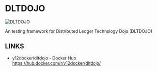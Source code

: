 # DLTDOJO

![DLTDOJO](dltdojo.png "DLTDOJO")

An testing framework for Distributed Ledger Technology Dojo (DLTDOJO)

## LINKS

* y12docker/dltdojo - Docker Hub https://hub.docker.com/r/y12docker/dltdojo/
